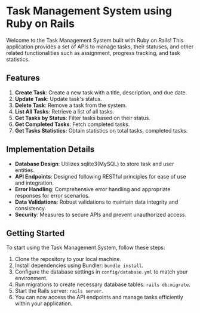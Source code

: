 # Task Management System using Ruby on Rails

Welcome to the Task Management System built with Ruby on Rails! This application provides a set of APIs to manage tasks, their statuses, and other related functionalities such as assignment, progress tracking, and task statistics.

## Features

1. **Create Task**: Create a new task with a title, description, and due date.
2. **Update Task**: Update task's status.
3. **Delete Task**: Remove a task from the system.
4. **List All Tasks**: Retrieve a list of all tasks.
5. **Get Tasks by Status**: Filter tasks based on their status.
6. **Get Completed Tasks**: Fetch completed tasks.
7. **Get Tasks Statistics**: Obtain statistics on total tasks, completed tasks.

## Implementation Details

- **Database Design**: Utilizes sqlite3(MySQL) to store task and user entities.
- **API Endpoints**: Designed following RESTful principles for ease of use and integration.
- **Error Handling**: Comprehensive error handling and appropriate responses for error scenarios.
- **Data Validations**: Robust validations to maintain data integrity and consistency.
- **Security**: Measures to secure APIs and prevent unauthorized access.

## Getting Started

To start using the Task Management System, follow these steps:

1. Clone the repository to your local machine.
2. Install dependencies using Bundler: `bundle install`.
3. Configure the database settings in `config/database.yml` to match your environment.
4. Run migrations to create necessary database tables: `rails db:migrate`.
5. Start the Rails server: `rails server`.
6. You can now access the API endpoints and manage tasks efficiently within your application.
